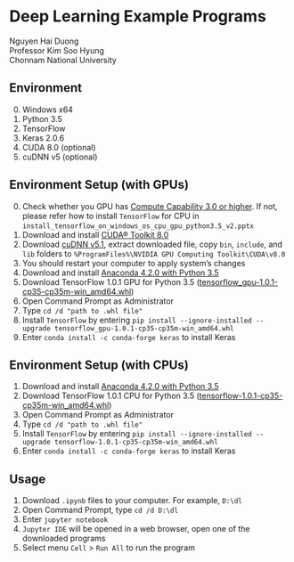 # Deep Learning Example Programs
Nguyen Hai Duong  
Professor Kim Soo Hyung  
Chonnam National University  
    
## Environment
0. Windows x64
1. Python 3.5
2. TensorFlow
3. Keras 2.0.6
3. CUDA 8.0 (optional)
4. cuDNN v5 (optional)

## Environment Setup (with GPUs)
0. Check whether you GPU has [Compute Capability 3.0 or higher](https://developer.nvidia.com/cuda-gpus). If not, please refer how to install `TensorFlow` for CPU in `install_tensorflow_on_windows_os_cpu_gpu_python3.5_v2.pptx`
1. Download and install [CUDA® Toolkit 8.0](https://developer.nvidia.com/cuda-downloads)
2. Download [cuDNN v5.1](https://developer.nvidia.com/cudnn), extract downloaded file, copy `bin`, `include`, and `lib` folders to `%ProgramFiles%\NVIDIA GPU Computing Toolkit\CUDA\v8.0`
3. You should restart your computer to apply system’s changes
4. Download and install [Anaconda 4.2.0 with Python 3.5](https://repo.continuum.io/archive/Anaconda3-4.2.0-Windows-x86_64.exe)
5. Download TensorFlow 1.0.1 GPU for Python 3.5 ([tensorflow_gpu-1.0.1-cp35-cp35m-win_amd64.whl](https://pypi.python.org/pypi/tensorflow-gpu/1.0.1))
6. Open Command Prompt as Administrator
7. Type `cd /d "path to .whl file"`
8. Install `TensorFlow` by entering `pip install --ignore-installed --upgrade tensorflow_gpu-1.0.1-cp35-cp35m-win_amd64.whl`
9. Enter `conda install -c conda-forge keras` to install Keras

## Environment Setup (with CPUs)
1. Download and install [Anaconda 4.2.0 with Python 3.5](https://repo.continuum.io/archive/Anaconda3-4.2.0-Windows-x86_64.exe)
2. Download TensorFlow 1.0.1 CPU for Python 3.5 ([tensorflow-1.0.1-cp35-cp35m-win_amd64.whl](https://pypi.python.org/pypi/tensorflow/1.0.1))
3. Open Command Prompt as Administrator
4. Type `cd /d "path to .whl file"`
5. Install `TensorFlow` by entering `pip install --ignore-installed --upgrade tensorflow-1.0.1-cp35-cp35m-win_amd64.whl`
6. Enter `conda install -c conda-forge keras` to install Keras

## Usage
1. Download `.ipynb` files to your computer. For example, `D:\dl`
2. Open Command Prompt, type `cd /d D:\dl`
3. Enter `jupyter notebook`
4. `Jupyter IDE` will be opened in a web browser, open one of the downloaded programs
5. Select menu `Cell` > `Run All` to run the program